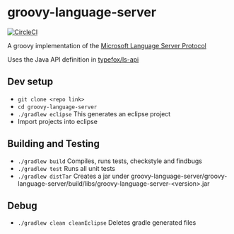 # groovy-language-server

[![CircleCI](https://circleci.com/gh/palantir/groovy-language-server.svg?style=svg)](https://circleci.com/gh/palantir/groovy-language-server)

A groovy implementation of the [Microsoft Language Server Protocol](https://github.com/Microsoft/language-server-protocol/blob/master/protocol.md)

Uses the Java API definition in [typefox/ls-api](https://github.com/TypeFox/ls-api)

## Dev setup
- `git clone <repo link>`
- `cd groovy-language-server`
- `./gradlew eclipse` This generates an eclipse project
- Import projects into eclipse

## Building and Testing
- `./gradlew build` Compiles, runs tests, checkstyle and findbugs
- `./gradlew test` Runs all unit tests
- `./gradlew distTar` Creates a jar under groovy-language-server/groovy-language-server/build/libs/groovy-language-server-\<version\>.jar

## Debug
- `./gradlew clean cleanEclipse` Deletes gradle generated files


